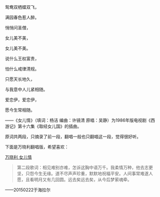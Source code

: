 
鸳鸯双栖蝶双飞，

满园春色惹人醉。

悄悄问圣僧，

女儿美不美，

女儿美不美。

说什么王权富贵，

怕什么戒律清规。

只愿天长地久，

与我意中人儿紧相随。

爱恋伊，爱恋伊，

愿今生常相随。

——《女儿情》（填词：杨洁  编曲：许镜清  原唱：吴静）为1986年版电视剧《西游记》第十六集《取经女儿国》的插曲。

原词共两段，只摘录了前一段，翻唱一般也只翻唱这一段，觉得很好听。

下面是万晓利翻唱版，希望喜欢：

[万晓利 女儿情](assets/女儿情/万晓利%20-%20女儿情.mp3)

> 第二段歌词：相见难别亦难，怎诉这胸中语万千。我柔情万种，他去志更坚，只怨今生无缘。道不尽声声珍重，默默地祝福平安。人间事常难遂人愿，且看明月又有几回圆。远去矣远去矣，从今后梦萦魂牵。

——20150222于海拉尔
